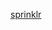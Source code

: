 [sprinklr](https://external.sprinklr.com/insights/explorer/dashboard/601b9e214c7a6b689d76f493/tab/5?id=DASHBOARD_601b9e214c7a6b689d76f493)